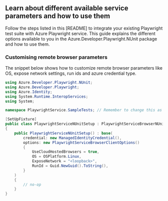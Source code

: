 ## Learn about different available service parameters and how to use them

Follow the steps listed in this [README]<!--(https://github.com/Azure/azure-sdk-for-net/tree/main/sdk/loadtestservice/Azure.Developer.Playwright.NUnit/README.md)--> to integrate your existing Playwright test suite with Azure Playwright service.
This guide explains the different options available to you in the Azure.Developer.Playwright.NUnit package and how to use them.

### Customising remote browser parameters

The snippet below shows how to customize remote browser parameters like OS, expose network settings, run ids and azure credential type.

```C# Snippet:NUnit_Sample2_CustomisingServiceParameters
using Azure.Developer.Playwright.NUnit;
using Azure.Developer.Playwright;
using Azure.Identity;
using System.Runtime.InteropServices;
using System;

namespace PlaywrightService.SampleTests; // Remember to change this as per your project namespace

[SetUpFixture]
public class PlaywrightServiceNUnitSetup : PlaywrightServiceBrowserNUnit
{
    public PlaywrightServiceNUnitSetup() : base(
        credential: new ManagedIdentityCredential(),
        options: new PlaywrightServiceBrowserClientOptions()
        {
            UseCloudHostedBrowsers = true,
            OS = OSPlatform.Linux,
            ExposeNetwork = "<loopback>",
            RunId = Guid.NewGuid().ToString(),
        }
    )
    {
        // no-op
    }
}
```
